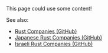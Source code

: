 This page could use some content!

See also:

- [Rust Companies (GitHub)](https://github.com/omarabid/rust-companies)
- [Japanese Rust Companies (GitHub)](https://github.com/fnwiya/japanese-rust-companies)
- [Israeli Rust Companies (GitHub)](https://github.com/rust-tlv/companies)
